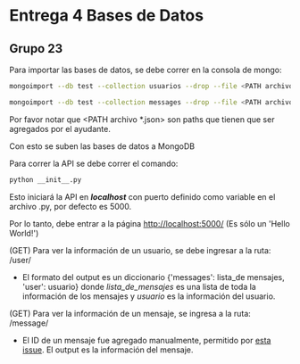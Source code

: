 # Entrega 4 Bases de Datos

## Grupo 23

Para importar las bases de datos, se debe correr en la consola de mongo:

```bash
mongoimport --db test --collection usuarios --drop --file <PATH archivo usuarios.json> --jsonArray
```

```bash
mongoimport --db test --collection messages --drop --file <PATH archivo messages.json> --jsonArray
```

Por favor notar que <PATH archivo *.json> son paths que tienen que ser agregados por el ayudante.

Con esto se suben las bases de datos a MongoDB

Para correr la API se debe correr el comando:

```bash
python __init__.py
```

Esto iniciará la API en ***localhost*** con puerto definido como variable en el archivo .py, por defecto es 5000.

Por lo tanto, debe entrar a la página [http://localhost:5000/](http://localhost:5000/) (Es sólo un 'Hello World!')

(GET) Para ver la información de un usuario, se debe ingresar a la ruta: /user/<id>

 - El formato del output es un diccionario {'messages': lista_de mensajes, 'user': usuario} donde *lista_de_mensajes* es una lista de toda la información de los mensajes y *usuario* es la información del usuario.

(GET) Para ver la información de un mensaje, se ingresa a la ruta: /message/<id>

 - El ID de un mensaje fue agregado manualmente, permitido por [esta issue](https://github.com/IIC2413/Syllabus-2018-2/issues/147). El output es la información del mensaje.





